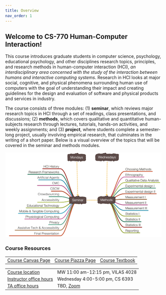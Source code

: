 ```yaml
---
title: Overview
nav_order: 1
---
```


## Welcome to CS-770 Human-Computer Interaction!

This course introduces graduate students in computer science, psychology, educational psychology, and other disciplines research topics, principles, and research methods in human-computer interaction (HCI), *an interdisciplinary area concerned with the study of the interaction between humans and interactive computing systems*. Research in HCI looks at major social, cognitive, and physical phenomena surrounding human use of computers with the goal of understanding their impact and creating guidelines for the design and evaluation of software and physical products and services in industry.

The course consists of three modules: (1) **seminar**, which reviews major research topics in HCI through a set of readings, class presentations, and discussions; (2) **methods**, which covers qualitative and quantitative human-subjects research through lectures, tutorials, hands-on activities, and weekly assignments; and (3) **project**, where students complete a semester-long project, usually involving empirical research, that culminates in the writing of a short paper. Below is a visual overview of the topics that will be covered in the seminar and methods modules.

![Screen Shot 2020-01-17 at 10.12.20 AM](figures/framework.png)



### Course Resources

<table>
<tr>
	<td>
		<span class="fs-3"><a class="btn btn-blue" href="https://canvas.wisc.edu/courses/397450">Course Canvas Page</a></span>
	</td>
	<td>
		<span class="fs-3"><a class="btn btn-blue" href="https://piazza.com/wisc/spring2024/sp24compsci770001">Course Piazza Page</a></span>
	</td>
	<td>
		<span class="fs-3"><a class="btn btn-blue" href="https://drive.google.com/drive/folders/1_wAIHIrYEFtYw18-8273JCvnYlpUYScW?usp=sharing">Course Textbook</a></span>
	</td>
</tr>
</table>

<table>
<tr>
	<td>
		<a class="label" href="">Course location</a>
	</td>
	<td>
		MW 11:00 am-12:15 pm, VILAS 4028
	</td>
</tr>
<tr>
	<td>
		<a class="label" href="">Instructor office hours</a>
	</td>
	<td>
		Wednesday 4:00-5:00 pm, CS 6393
	</td>
</tr>
<tr>
	<td>
		<a class="label" href="">TA office hours</a>
	</td>
	<td>
		TBD, <a href="">Zoom</a> 
	</td>
</tr>
</table>

 

